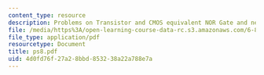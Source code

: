 ```yaml
---
content_type: resource
description: Problems on Transistor and CMOS equivalent NOR Gate and network routing.
file: /media/https%3A/open-learning-course-data-rc.s3.amazonaws.com/6-896-theory-of-parallel-hardware-sma-5511-spring-2004/4d0fd76f27a28bbd853238a22a788e7a_ps8.pdf
file_type: application/pdf
resourcetype: Document
title: ps8.pdf
uid: 4d0fd76f-27a2-8bbd-8532-38a22a788e7a
---
```

